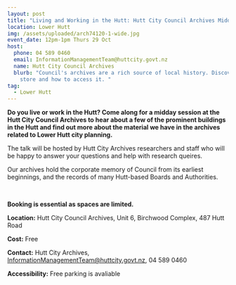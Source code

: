 ```yaml
---
layout: post
title: "Living and Working in the Hutt: Hutt City Council Archives Midday Talk"
location: Lower Hutt
img: /assets/uploaded/arch74120-1-wide.jpg
event_date: 12pm-1pm Thurs 29 Oct
host:
  phone: 04 589 0460
  email: InformationManagementTeam@huttcity.govt.nz
  name: Hutt City Council Archives
  blurb: "Council's archives are a rich source of local history. Discover what we
    store and how to access it. "
tag:
  - Lower Hutt
---
```

**Do you live or work in the Hutt? Come along for a midday session at the Hutt City Council Archives to hear about a few of the prominent buildings in the Hutt and find out more about the material we have in the archives related to Lower Hutt city planning.** 

The talk will be hosted by Hutt City Archives researchers and staff who will be happy to answer your questions and help with research queires. 

Our archives hold the corporate memory of Council from its earliest beginnings, and the records of many Hutt-based Boards and Authorities.

<br>

**Booking is essential as spaces are limited.**

**Location:** Hutt City Council Archives, Unit 6, Birchwood Complex, 487 Hutt Road

**Cost:** Free

**Contact:** Hutt City Archives, InformationManagementTeam@huttcity.govt.nz, 04 589 0460

**Accessibility:** Free parking is avaliable